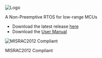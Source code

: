 ![Logo](https://sites.google.com/site/controlpoli2/quarkts.jpg)

A Non-Preemptive RTOS for low-range MCUs 
* Download the latest release [here](https://github.com/TECREA/QuarkTS/releases)
* Download the [User Manual](https://github.com/TECREA/QuarkTS/blob/master/quarkts_usermanual.pdf)

![MISRAC2012 Compliant](https://i2.wp.com/emenda.com/wp-content/uploads/2016/08/MISRA-1.png?fit=245%2C244&ssl=1)

MISRAC2012 Compliant
